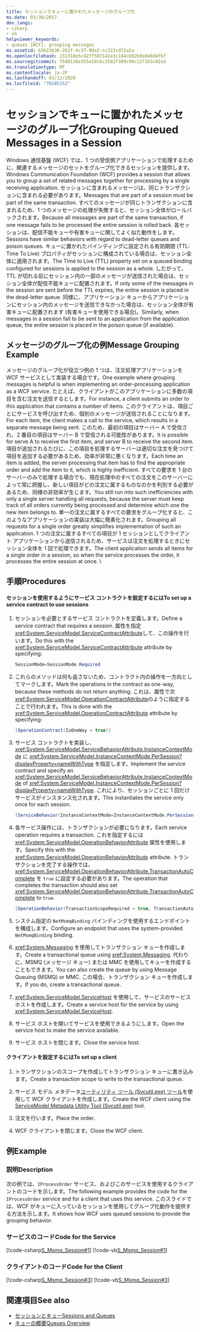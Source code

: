 ```yaml
---
title: セッションでキューに置かれたメッセージのグループ化
ms.date: 03/30/2017
dev_langs:
- csharp
- vb
helpviewer_keywords:
- queues [WCF]. grouping messages
ms.assetid: 63b23b36-261f-4c37-99a2-cc323cd72a1a
ms.openlocfilehash: 231310e5c427f507141e3c144cb02b8e848d4fbf
ms.sourcegitcommit: 7588136e355e10cbc2582f389c90c127363c02a5
ms.translationtype: MT
ms.contentlocale: ja-JP
ms.lasthandoff: 03/12/2020
ms.locfileid: "79185152"
---
```

# <a name="grouping-queued-messages-in-a-session"></a><span data-ttu-id="a39ae-102">セッションでキューに置かれたメッセージのグループ化</span><span class="sxs-lookup"><span data-stu-id="a39ae-102">Grouping Queued Messages in a Session</span></span>
<span data-ttu-id="a39ae-103">Windows 通信基盤 (WCF) では、1 つの受信側アプリケーションで処理するために、関連するメッセージのセットをグループ化できるセッションを提供します。</span><span class="sxs-lookup"><span data-stu-id="a39ae-103">Windows Communication Foundation (WCF) provides a session that allows you to group a set of related messages together for processing by a single receiving application.</span></span> <span data-ttu-id="a39ae-104">セッションに含まれるメッセージは、同じトランザクションに含まれる必要があります。</span><span class="sxs-lookup"><span data-stu-id="a39ae-104">Messages that are part of a session must be part of the same transaction.</span></span> <span data-ttu-id="a39ae-105">すべてのメッセージが同じトランザクションに含まれるため、1 つのメッセージの処理が失敗すると、セッション全体がロールバックされます。</span><span class="sxs-lookup"><span data-stu-id="a39ae-105">Because all messages are part of the same transaction, if one message fails to be processed the entire session is rolled back.</span></span> <span data-ttu-id="a39ae-106">各セッションは、配信不能キューや有害キューに関してよく似た動作をします。</span><span class="sxs-lookup"><span data-stu-id="a39ae-106">Sessions have similar behaviors with regard to dead-letter queues and poison queues.</span></span> <span data-ttu-id="a39ae-107">キューに置かれたバインディングに設定される有効期間 (TTL: Time To Live) プロパティがセッションに構成されている場合は、セッション全体に適用されます。</span><span class="sxs-lookup"><span data-stu-id="a39ae-107">The Time to Live (TTL) property set on a queued binding configured for sessions is applied to the session as a whole.</span></span> <span data-ttu-id="a39ae-108">したがって、TTL が切れる前にセッション内の一部のメッセージが送信された場合は、セッション全体が配信不能キューに配置されます。</span><span class="sxs-lookup"><span data-stu-id="a39ae-108">If only some of the messages in the session are sent before the TTL expires, the entire session is placed in the dead-letter queue.</span></span> <span data-ttu-id="a39ae-109">同様に、アプリケーション キューからアプリケーションにセッション内のメッセージを送信できなかった場合は、セッション全体が有害キューに配置されます (有害キューを使用できる場合)。</span><span class="sxs-lookup"><span data-stu-id="a39ae-109">Similarly, when messages in a session fail to be sent to an application from the application queue, the entire session is placed in the poison queue (if available).</span></span>  
  
## <a name="message-grouping-example"></a><span data-ttu-id="a39ae-110">メッセージのグループ化の例</span><span class="sxs-lookup"><span data-stu-id="a39ae-110">Message Grouping Example</span></span>  
 <span data-ttu-id="a39ae-111">メッセージのグループ化が役立つ例の 1 つは、注文処理アプリケーションを WCF サービスとして実装する場合です。</span><span class="sxs-lookup"><span data-stu-id="a39ae-111">One example where grouping messages is helpful is when implementing an order-processing application as a WCF service.</span></span> <span data-ttu-id="a39ae-112">たとえば、クライアントがこのアプリケーションに多数の項目を含む注文を送信するとします。</span><span class="sxs-lookup"><span data-stu-id="a39ae-112">For instance, a client submits an order to this application that contains a number of items.</span></span> <span data-ttu-id="a39ae-113">このクライアントは、項目ごとにサービスを呼び出すため、個別のメッセージが送信されることになります。</span><span class="sxs-lookup"><span data-stu-id="a39ae-113">For each item, the client makes a call to the service, which results in a separate message being sent.</span></span> <span data-ttu-id="a39ae-114">このため、最初の項目はサーバー A で受信され、2 番目の項目はサーバー B で受信される可能性があります。</span><span class="sxs-lookup"><span data-stu-id="a39ae-114">It is possible for serve A to receive the first item, and server B to receive the second item.</span></span> <span data-ttu-id="a39ae-115">項目が追加されるたびに、この項目を処理するサーバーは適切な注文を見つけて項目を追加する必要があるため、効率が非常に悪くなります。</span><span class="sxs-lookup"><span data-stu-id="a39ae-115">Each time an item is added, the server processing that item has to find the appropriate order and add the item to it, which is highly inefficient.</span></span> <span data-ttu-id="a39ae-116">すべての要求を 1 台のサーバーのみで処理する場合でも、現在処理中のすべての注文をこのサーバーによって常に把握し、新しい項目がどの注文に属するものなのかを判別する必要があるため、同様の非効率が生じます。</span><span class="sxs-lookup"><span data-stu-id="a39ae-116">You still run into such inefficiencies with only a single server handling all requests, because the server must keep track of all orders currently being processed and determine which one the new item belongs to.</span></span> <span data-ttu-id="a39ae-117">単一の注文に属するすべての要求をグループ化すると、このようなアプリケーションの実装は大幅に簡素化されます。</span><span class="sxs-lookup"><span data-stu-id="a39ae-117">Grouping all requests for a single order greatly simplifies implementation of such an application.</span></span> <span data-ttu-id="a39ae-118">1 つの注文に属するすべての項目が 1 セッションとしてクライアント アプリケーションから送信されるため、サービスは注文を処理するときにセッション全体を 1 回で処理できます。</span><span class="sxs-lookup"><span data-stu-id="a39ae-118">The client application sends all items for a single order in a session, so when the service processes the order, it processes the entire session at once.</span></span> \  
  
## <a name="procedures"></a><span data-ttu-id="a39ae-119">手順</span><span class="sxs-lookup"><span data-stu-id="a39ae-119">Procedures</span></span>  
  
#### <a name="to-set-up-a-service-contract-to-use-sessions"></a><span data-ttu-id="a39ae-120">セッションを使用するようにサービス コントラクトを設定するには</span><span class="sxs-lookup"><span data-stu-id="a39ae-120">To set up a service contract to use sessions</span></span>  
  
1. <span data-ttu-id="a39ae-121">セッションを必要とするサービス コントラクトを定義します。</span><span class="sxs-lookup"><span data-stu-id="a39ae-121">Define a service contract that requires a session.</span></span> <span data-ttu-id="a39ae-122">属性を指定<xref:System.ServiceModel.ServiceContractAttribute>して、この操作を行います。</span><span class="sxs-lookup"><span data-stu-id="a39ae-122">Do this with the <xref:System.ServiceModel.ServiceContractAttribute> attribute by specifying:</span></span>  
  
    ```csharp
    SessionMode=SessionMode.Required  
    ```  
  
2. <span data-ttu-id="a39ae-123">これらのメソッドは何も返さないため、コントラクト内の操作を一方向としてマークします。</span><span class="sxs-lookup"><span data-stu-id="a39ae-123">Mark the operations in the contract as one-way, because these methods do not return anything.</span></span> <span data-ttu-id="a39ae-124">これは、属性で次<xref:System.ServiceModel.OperationContractAttribute>のように指定することで行われます。</span><span class="sxs-lookup"><span data-stu-id="a39ae-124">This is done with the <xref:System.ServiceModel.OperationContractAttribute> attribute by specifying:</span></span>  
  
    ```csharp  
    [OperationContract(IsOneWay = true)]  
    ```  
  
3. <span data-ttu-id="a39ae-125">サービス コントラクトを実装し、<xref:System.ServiceModel.ServiceBehaviorAttribute.InstanceContextMode> に <xref:System.ServiceModel.InstanceContextMode.PerSession?displayProperty=nameWithType> を指定します。</span><span class="sxs-lookup"><span data-stu-id="a39ae-125">Implement the service contract and specify an <xref:System.ServiceModel.ServiceBehaviorAttribute.InstanceContextMode> of <xref:System.ServiceModel.InstanceContextMode.PerSession?displayProperty=nameWithType>.</span></span> <span data-ttu-id="a39ae-126">これにより、セッションごとに 1 回だけサービスがインスタンス化されます。</span><span class="sxs-lookup"><span data-stu-id="a39ae-126">This instantiates the service only once for each session.</span></span>  
  
    ```csharp  
    [ServiceBehavior(InstanceContextMode=InstanceContextMode.PerSession)]  
    ```  
  
4. <span data-ttu-id="a39ae-127">各サービス操作には、トランザクションが必要になります。</span><span class="sxs-lookup"><span data-stu-id="a39ae-127">Each service operation requires a transaction.</span></span> <span data-ttu-id="a39ae-128">これを指定するには <xref:System.ServiceModel.OperationBehaviorAttribute> 属性を使用します。</span><span class="sxs-lookup"><span data-stu-id="a39ae-128">Specify this with the <xref:System.ServiceModel.OperationBehaviorAttribute> attribute.</span></span> <span data-ttu-id="a39ae-129">トランザクションを完了する操作では、<xref:System.ServiceModel.OperationBehaviorAttribute.TransactionAutoComplete> を `true` に設定する必要があります。</span><span class="sxs-lookup"><span data-stu-id="a39ae-129">The operation that completes the transaction should also set <xref:System.ServiceModel.OperationBehaviorAttribute.TransactionAutoComplete> to `true`.</span></span>  
  
    ```csharp  
    [OperationBehavior(TransactionScopeRequired = true, TransactionAutoComplete = true)]
    ```  
  
5. <span data-ttu-id="a39ae-130">システム指定の `NetMsmqBinding` バインディングを使用するエンドポイントを構成します。</span><span class="sxs-lookup"><span data-stu-id="a39ae-130">Configure an endpoint that uses the system-provided `NetMsmqBinding` binding.</span></span>  
  
6. <span data-ttu-id="a39ae-131"><xref:System.Messaging> を使用してトランザクション キューを作成します。</span><span class="sxs-lookup"><span data-stu-id="a39ae-131">Create a transactional queue using <xref:System.Messaging>.</span></span> <span data-ttu-id="a39ae-132">代わりに、MSMQ (メッセージ キュー) または MMC を使用してキューを作成することもできます。</span><span class="sxs-lookup"><span data-stu-id="a39ae-132">You can also create the queue by using Message Queuing (MSMQ) or MMC.</span></span> <span data-ttu-id="a39ae-133">この場合、トランザクション キューを作成します。</span><span class="sxs-lookup"><span data-stu-id="a39ae-133">If you do, create a transactional queue.</span></span>  
  
7. <span data-ttu-id="a39ae-134"><xref:System.ServiceModel.ServiceHost> を使用して、サービスのサービス ホストを作成します。</span><span class="sxs-lookup"><span data-stu-id="a39ae-134">Create a service host for the service by using <xref:System.ServiceModel.ServiceHost>.</span></span>  
  
8. <span data-ttu-id="a39ae-135">サービス ホストを開いてサービスを使用できるようにします。</span><span class="sxs-lookup"><span data-stu-id="a39ae-135">Open the service host to make the service available.</span></span>  
  
9. <span data-ttu-id="a39ae-136">サービス ホストを閉じます。</span><span class="sxs-lookup"><span data-stu-id="a39ae-136">Close the service host.</span></span>  
  
#### <a name="to-set-up-a-client"></a><span data-ttu-id="a39ae-137">クライアントを設定するには</span><span class="sxs-lookup"><span data-stu-id="a39ae-137">To set up a client</span></span>  
  
1. <span data-ttu-id="a39ae-138">トランザクションのスコープを作成してトランザクション キューに書き込みます。</span><span class="sxs-lookup"><span data-stu-id="a39ae-138">Create a transaction scope to write to the transactional queue.</span></span>  
  
2. <span data-ttu-id="a39ae-139">サービス モデル メタデータ[ユーティリティ ツール (Svcutil.exe) ツール](../../../../docs/framework/wcf/servicemodel-metadata-utility-tool-svcutil-exe.md)を使用して WCF クライアントを作成します。</span><span class="sxs-lookup"><span data-stu-id="a39ae-139">Create the WCF client using the [ServiceModel Metadata Utility Tool (Svcutil.exe)](../../../../docs/framework/wcf/servicemodel-metadata-utility-tool-svcutil-exe.md) tool.</span></span>  
  
3. <span data-ttu-id="a39ae-140">注文を行います。</span><span class="sxs-lookup"><span data-stu-id="a39ae-140">Place the order.</span></span>  
  
4. <span data-ttu-id="a39ae-141">WCF クライアントを閉じます。</span><span class="sxs-lookup"><span data-stu-id="a39ae-141">Close the WCF client.</span></span>  
  
## <a name="example"></a><span data-ttu-id="a39ae-142">例</span><span class="sxs-lookup"><span data-stu-id="a39ae-142">Example</span></span>  
  
### <a name="description"></a><span data-ttu-id="a39ae-143">説明</span><span class="sxs-lookup"><span data-stu-id="a39ae-143">Description</span></span>  
 <span data-ttu-id="a39ae-144">次の例では、`IProcessOrder` サービス、およびこのサービスを使用するクライアントのコードを示します。</span><span class="sxs-lookup"><span data-stu-id="a39ae-144">The following example provides the code for the `IProcessOrder` service and for a client that uses this service.</span></span> <span data-ttu-id="a39ae-145">このスライドでは、WCF がキューに入っているセッションを使用してグループ化動作を提供する方法を示します。</span><span class="sxs-lookup"><span data-stu-id="a39ae-145">It shows how WCF uses queued sessions to provide the grouping behavior.</span></span>  
  
### <a name="code-for-the-service"></a><span data-ttu-id="a39ae-146">サービスのコード</span><span class="sxs-lookup"><span data-stu-id="a39ae-146">Code for the Service</span></span>  
 [!code-csharp[S_Msmq_Session#1](../../../../samples/snippets/csharp/VS_Snippets_CFX/s_msmq_session/cs/service.cs#1)]
 [!code-vb[S_Msmq_Session#1](../../../../samples/snippets/visualbasic/VS_Snippets_CFX/s_msmq_session/vb/service.vb#1)]  

### <a name="code-for-the-client"></a><span data-ttu-id="a39ae-147">クライアントのコード</span><span class="sxs-lookup"><span data-stu-id="a39ae-147">Code for the Client</span></span>  
 [!code-csharp[S_Msmq_Session#3](../../../../samples/snippets/csharp/VS_Snippets_CFX/s_msmq_session/cs/client.cs#3)]
 [!code-vb[S_Msmq_Session#3](../../../../samples/snippets/visualbasic/VS_Snippets_CFX/s_msmq_session/vb/client.vb#3)]  

## <a name="see-also"></a><span data-ttu-id="a39ae-148">関連項目</span><span class="sxs-lookup"><span data-stu-id="a39ae-148">See also</span></span>

- [<span data-ttu-id="a39ae-149">セッションとキュー</span><span class="sxs-lookup"><span data-stu-id="a39ae-149">Sessions and Queues</span></span>](../../../../docs/framework/wcf/samples/sessions-and-queues.md)
- [<span data-ttu-id="a39ae-150">キューの概要</span><span class="sxs-lookup"><span data-stu-id="a39ae-150">Queues Overview</span></span>](../../../../docs/framework/wcf/feature-details/queues-overview.md)

